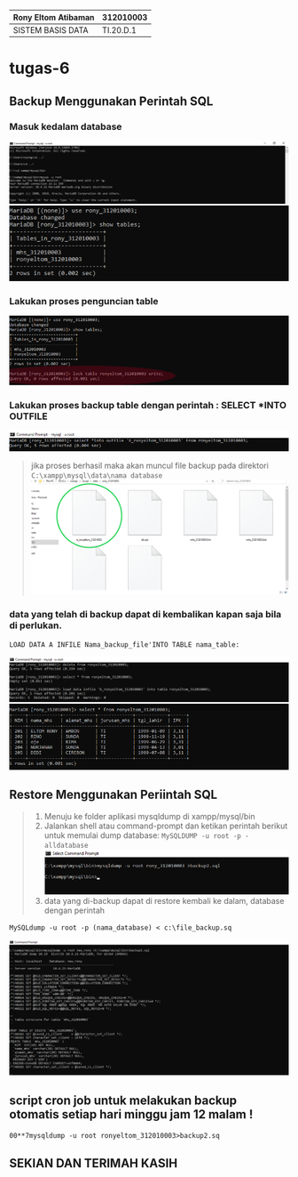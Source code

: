 | Rony Eltom Atibaman | 312010003 |
| ------------------- | --------- |
|  SISTEM BASIS DATA  | TI.20.D.1 |

# tugas-6
## Backup Menggunakan Perintah SQL
### Masuk kedalam database
![gambar](scs/1.png) <br>
![gambar](scs/2.png)

### Lakukan proses penguncian table
![gambar](scs/3.png)

### Lakukan proses backup table dengan perintah : SELECT *INTO OUTFILE
![gambar](scs/4.png)<br>
> jika proses berhasil maka akan muncul file backup pada direktori `C:\xampp\mysql\data\nama database` <br>
![gambar](scs/5.png)<br>

### data yang telah di backup  dapat di kembalikan kapan saja bila di perlukan.

``` 
LOAD DATA A INFILE Nama_backup_file'INTO TABLE nama_table:
```
![gambar](scs/6.png)<br>
![gambar](scs/7.png)

## Restore Menggunakan Periintah SQL
> 1. Menuju ke folder aplikasi mysqldump di xampp/mysql/bin
> 2. Jalankan shell atau command-prompt dan ketikan perintah berikut untuk memulai dump database: `MySQLDUMP -u root -p -alldatabase` <br>
![gambar](scs/8.png)<br>
> 3. data yang di-backup dapat di restore kembali ke dalam, database dengan perintah
```
MySQLdump -u root -p (nama_database) < c:\file_backup.sq
```
![gambar](scs/9.png)


## script cron job untuk melakukan backup otomatis setiap hari minggu jam 12 malam !
```
00**7mysqldump -u root ronyeltom_312010003>backup2.sq
```

## SEKIAN DAN TERIMAH KASIH


